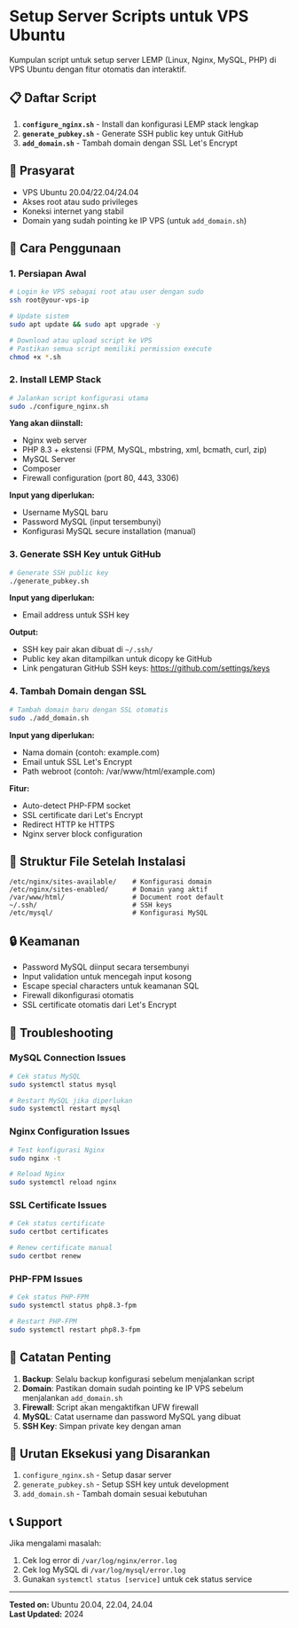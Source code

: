# Setup Server Scripts untuk VPS Ubuntu

Kumpulan script untuk setup server LEMP (Linux, Nginx, MySQL, PHP) di VPS Ubuntu dengan fitur otomatis dan interaktif.

## 📋 Daftar Script

1. **`configure_nginx.sh`** - Install dan konfigurasi LEMP stack lengkap
2. **`generate_pubkey.sh`** - Generate SSH public key untuk GitHub
3. **`add_domain.sh`** - Tambah domain dengan SSL Let's Encrypt

## 🔧 Prasyarat

- VPS Ubuntu 20.04/22.04/24.04
- Akses root atau sudo privileges
- Koneksi internet yang stabil
- Domain yang sudah pointing ke IP VPS (untuk `add_domain.sh`)

## 🚀 Cara Penggunaan

### 1. Persiapan Awal

```bash
# Login ke VPS sebagai root atau user dengan sudo
ssh root@your-vps-ip

# Update sistem
sudo apt update && sudo apt upgrade -y

# Download atau upload script ke VPS
# Pastikan semua script memiliki permission execute
chmod +x *.sh
```

### 2. Install LEMP Stack

```bash
# Jalankan script konfigurasi utama
sudo ./configure_nginx.sh
```

**Yang akan diinstall:**
- Nginx web server
- PHP 8.3 + ekstensi (FPM, MySQL, mbstring, xml, bcmath, curl, zip)
- MySQL Server
- Composer
- Firewall configuration (port 80, 443, 3306)

**Input yang diperlukan:**
- Username MySQL baru
- Password MySQL (input tersembunyi)
- Konfigurasi MySQL secure installation (manual)

### 3. Generate SSH Key untuk GitHub

```bash
# Generate SSH public key
./generate_pubkey.sh
```

**Input yang diperlukan:**
- Email address untuk SSH key

**Output:**
- SSH key pair akan dibuat di `~/.ssh/`
- Public key akan ditampilkan untuk dicopy ke GitHub
- Link pengaturan GitHub SSH keys: https://github.com/settings/keys

### 4. Tambah Domain dengan SSL

```bash
# Tambah domain baru dengan SSL otomatis
sudo ./add_domain.sh
```

**Input yang diperlukan:**
- Nama domain (contoh: example.com)
- Email untuk SSL Let's Encrypt
- Path webroot (contoh: /var/www/html/example.com)

**Fitur:**
- Auto-detect PHP-FPM socket
- SSL certificate dari Let's Encrypt
- Redirect HTTP ke HTTPS
- Nginx server block configuration

## 📁 Struktur File Setelah Instalasi

```
/etc/nginx/sites-available/    # Konfigurasi domain
/etc/nginx/sites-enabled/      # Domain yang aktif
/var/www/html/                 # Document root default
~/.ssh/                        # SSH keys
/etc/mysql/                    # Konfigurasi MySQL
```

## 🔒 Keamanan

- Password MySQL diinput secara tersembunyi
- Input validation untuk mencegah input kosong
- Escape special characters untuk keamanan SQL
- Firewall dikonfigurasi otomatis
- SSL certificate otomatis dari Let's Encrypt

## 🐛 Troubleshooting

### MySQL Connection Issues
```bash
# Cek status MySQL
sudo systemctl status mysql

# Restart MySQL jika diperlukan
sudo systemctl restart mysql
```

### Nginx Configuration Issues
```bash
# Test konfigurasi Nginx
sudo nginx -t

# Reload Nginx
sudo systemctl reload nginx
```

### SSL Certificate Issues
```bash
# Cek status certificate
sudo certbot certificates

# Renew certificate manual
sudo certbot renew
```

### PHP-FPM Issues
```bash
# Cek status PHP-FPM
sudo systemctl status php8.3-fpm

# Restart PHP-FPM
sudo systemctl restart php8.3-fpm
```

## 📝 Catatan Penting

1. **Backup**: Selalu backup konfigurasi sebelum menjalankan script
2. **Domain**: Pastikan domain sudah pointing ke IP VPS sebelum menjalankan `add_domain.sh`
3. **Firewall**: Script akan mengaktifkan UFW firewall
4. **MySQL**: Catat username dan password MySQL yang dibuat
5. **SSH Key**: Simpan private key dengan aman

## 🔄 Urutan Eksekusi yang Disarankan

1. `configure_nginx.sh` - Setup dasar server
2. `generate_pubkey.sh` - Setup SSH key untuk development
3. `add_domain.sh` - Tambah domain sesuai kebutuhan

## 📞 Support

Jika mengalami masalah:
1. Cek log error di `/var/log/nginx/error.log`
2. Cek log MySQL di `/var/log/mysql/error.log`
3. Gunakan `systemctl status [service]` untuk cek status service

---

**Tested on:** Ubuntu 20.04, 22.04, 24.04  
**Last Updated:** 2024
